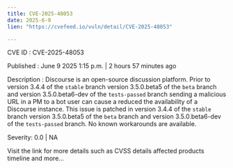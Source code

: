 ```yaml
---
title: CVE-2025-48053
date: 2025-6-9
lien: "https://cvefeed.io/vuln/detail/CVE-2025-48053"

---
```


CVE ID : CVE-2025-48053

Published :  June 9
2025
1:15 p.m. | 2 hours
57 minutes ago

Description : Discourse is an open-source discussion platform. Prior to version 3.4.4 of the `stable` branch
version 3.5.0.beta5 of the `beta` branch
and version 3.5.0.beta6-dev of the `tests-passed` branch
sending a malicious URL in a PM to a bot user can cause a reduced the availability of a Discourse instance. This issue is patched in version 3.4.4 of the `stable` branch
version 3.5.0.beta5 of the `beta` branch
and version 3.5.0.beta6-dev of the `tests-passed` branch. No known workarounds are available.

Severity: 0.0 | NA

Visit the link for more details
such as CVSS details
affected products
timeline
and more...
